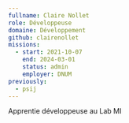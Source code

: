 ```yaml
---
fullname: Claire Nollet
role: Développeuse
domaine: Développement
github: clairenollet
missions:
  - start: 2021-10-07
    end: 2024-03-01
    status: admin
    employer: DNUM
previously:
  - psij
---
```


Apprentie développeuse au Lab MI
